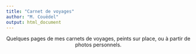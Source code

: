 ```yaml
---
title: "Carnet de voyages"
author: "M. Couëdel"
output: html_document
---
```

<center>
Quelques pages de mes carnets de voyages, peints sur place, ou à partir de photos personnels.
</center>
<br>

